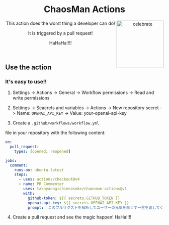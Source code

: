 <header>

# ChaosMan Actions

<img src=https://mypublicbucket-fhaifhac45725.s3.ap-northeast-1.amazonaws.com/main_logo.jpg alt=celebrate width=150 align=right>

This action does the worst thing a developer can do!

It is triggered by a pull request!

HaHaHa!!!!

</header>

## Use the action

### It's easy to use!!

1. Settings -> Actions -> General -> Workflow permissions -> Read and write permissions

2. Settings -> Seacrets and variables -> Actions -> New repository secret -> Name: `OPENAI_API_KEY` -> Value: your-openai-api-key

3. Create a `.github/workflows/workflow.yml`

file in your repository with the following content:

```yaml
on:
  pull_request:
    types: [opened, reopened]

jobs:
  comment:
    runs-on: ubuntu-latest
    steps:
      - uses: actions/checkout@v4
      - name: PR Commenter
        uses: takayanagishinnosuke/chaosman-actions@v1
        with:
          github-token: ${{ secrets.GITHUB_TOKEN }}
          openai-api-key: ${{ secrets.OPENAI_API_KEY }}
          prompt: 'このプルリクストを解析してユーザーの元気を無くす一言を返してください。'
```

4. Create a pull request and see the magic happen! HaHa!!!!

<footer></footer>
